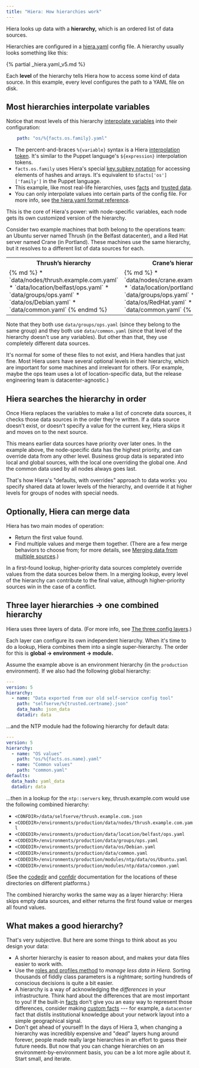 ```yaml
---
title: "Hiera: How hierarchies work"
---
```


[v5]: ./hiera_config_yaml_5.html
[interpolate]: ./hiera_interpolation.html
[subkey]: ./hiera_subkey.html
[facts]: ./lang_facts_and_builtin_vars.html
[trusted data]: ./lang_facts_and_builtin_vars.html#trusted-facts
[merge]: ./hiera_merging.html
[layers]: ./hiera_layers.html
[codedir]: ./dirs_codedir.html
[confdir]: ./dirs_confdir.html
[custom facts]: {{facter}}/custom_facts.html
[roles and profiles]: {{pe}}/r_n_p_intro.html

Hiera looks up data with a **hierarchy,** which is an ordered list of data sources.

Hierarchies are configured in a [hiera.yaml][v5] config file. A hierarchy usually looks something like this:

{% partial _hiera.yaml_v5.md %}

Each **level** of the hierarchy tells Hiera how to access some kind of data source. In this example, every level configures the path to a YAML file on disk.

## Most hierarchies interpolate variables

Notice that most levels of this hierarchy [interpolate variables][interpolate] into their configuration:

``` yaml
    path: "os/%{facts.os.family}.yaml"
```

* The percent-and-braces `%{variable}` syntax is a Hiera [interpolation token][interpolate]. It's similar to the Puppet language's `${expression}` interpolation tokens.
* `facts.os.family` uses Hiera's special [key.subkey notation][subkey] for accessing elements of hashes and arrays. It's equivalent to `$facts['os']['family']` in the Puppet language.
* This example, like most real-life hierarchies, uses [facts][] and [trusted data][].
* You can only interpolate values into certain parts of the config file. For more info, see [the hiera.yaml format reference][v5].

This is the core of Hiera's power: with node-specific variables, each node gets its own customized version of the hierarchy.

Consider two example machines that both belong to the operations team: an Ubuntu server named Thrush (in the Belfast datacenter), and a Red Hat server named Crane (in Portland). These machines use the same hierarchy, but it resolves to a different list of data sources for each.

<table>
<tr> <th>Thrush’s hierarchy</th> <th>Crane’s hierarchy</th> </tr>
<tr>
<td>
{% md %}
* `data/nodes/thrush.example.com.yaml`
* `data/location/belfast/ops.yaml`
* `data/groups/ops.yaml`
* `data/os/Debian.yaml`
* `data/common.yaml`
{% endmd %}
</td>
<td>
{% md %}
* `data/nodes/crane.example.com.yaml`
* `data/location/portland/ops.yaml`
* `data/groups/ops.yaml`
* `data/os/RedHat.yaml`
* `data/common.yaml`
{% endmd %}
</td>
</tr>
</table>

Note that they both use `data/groups/ops.yaml` (since they belong to the same group) and they both use `data/common.yaml` (since that level of the hierarchy doesn't use any variables). But other than that, they use completely different data sources.

It's normal for some of these files to not exist, and Hiera handles that just fine. Most Hiera users have several optional levels in their hierarchy, which are important for some machines and irrelevant for others. (For example, maybe the ops team uses a lot of location-specific data, but the release engineering team is datacenter-agnostic.)

## Hiera searches the hierarchy in order

Once Hiera replaces the variables to make a list of concrete data sources, it checks those data sources in the order they're written. If a data source doesn't exist, or doesn't specify a value for the current key, Hiera skips it and moves on to the next source.

This means earlier data sources have priority over later ones. In the example above, the node-specific data has the highest priority, and can override data from any other level. Business group data is separated into local and global sources, with the local one overriding the global one. And the common data used by all nodes always goes last.

That's how Hiera's "defaults, with overrides" approach to data works: you specify shared data at lower levels of the hierarchy, and override it at higher levels for groups of nodes with special needs.

## Optionally, Hiera can merge data

Hiera has two main modes of operation:

* Return the first value found.
* Find multiple values and merge them together. (There are a few merge behaviors to choose from; for more details, see [Merging data from multiple sources][merge].)

In a first-found lookup, higher-priority data sources completely override values from the data sources below them. In a merging lookup, every level of the hierarchy can contribute to the final value, although higher-priority sources win in the case of a conflict.

## Three layer hierarchies → one combined hierarchy

Hiera uses three layers of data. (For more info, see [The three config layers][layers].)

Each layer can configure its own independent hierarchy. When it's time to do a lookup, Hiera combines them into a single super-hierarchy. The order for this is **global → environment → module.**

Assume the example above is an environment hierarchy (in the `production` environment). If we also had the following global hierarchy:

``` yaml
---
version: 5
hierarchy:
  - name: "Data exported from our old self-service config tool"
    path: "selfserve/%{trusted.certname}.json"
    data_hash: json_data
    datadir: data
```

...and the NTP module had the following hierarchy for default data:

``` yaml
---
version: 5
hierarchy:
  - name: "OS values"
    path: "os/%{facts.os.name}.yaml"
  - name: "Common values"
    path: "common.yaml"
defaults:
  data_hash: yaml_data
  datadir: data
```

...then in a lookup for the `ntp::servers` key, thrush.example.com would use the following combined hierarchy:

* `<CONFDIR>/data/selfserve/thrush.example.com.json`
* `<CODEDIR>/environments/production/data/nodes/thrush.example.com.yaml`
* `<CODEDIR>/environments/production/data/location/belfast/ops.yaml`
* `<CODEDIR>/environments/production/data/groups/ops.yaml`
* `<CODEDIR>/environments/production/data/os/Debian.yaml`
* `<CODEDIR>/environments/production/data/common.yaml`
* `<CODEDIR>/environments/production/modules/ntp/data/os/Ubuntu.yaml`
* `<CODEDIR>/environments/production/modules/ntp/data/common.yaml`

(See the [codedir][] and [confdir][] documentation for the locations of these directories on different platforms.)

The combined hierarchy works the same way as a layer hierarchy: Hiera skips empty data sources, and either returns the first found value or merges all found values.

## What makes a good hierarchy?

That's very subjective. But here are some things to think about as you design your data:

* A shorter hierarchy is easier to reason about, and makes your data files easier to work with.
* Use the [roles and profiles method][roles and profiles] to _manage less data in Hiera._ Sorting thousands of fiddly class parameters is a nightmare; sorting hundreds of conscious decisions is quite a bit easier.
* A hierarchy is a way of acknowledging the _differences_ in your infrastructure. Think hard about the differences that are most important to you! If the built-in [facts][] don't give you an easy way to represent those differences, consider making [custom facts][] --- for example, a `datacenter` fact that distils institutional knowledge about your network layout into a simple geographical signal.
* Don't get ahead of yourself! In the days of Hiera 3, when changing a hierarchy was incredibly expensive and "dead" layers hung around forever, people made really large hierarchies in an effort to guess their future needs. But now that you can change hierarchies on an environment-by-environment basis, you can be a lot more agile about it. Start small, and iterate.
